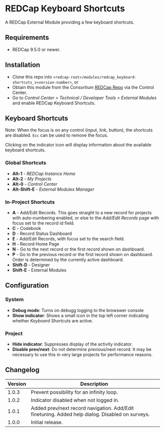 # REDCap Keyboard Shortcuts

A REDCap External Module providing a few keyboard shortcuts.

## Requirements

- REDCap 9.5.0 or newer.

## Installation

- Clone this repo into `<redcap-root>/modules/redcap_keyboard-shortcuts_v<version-number>`, or
- Obtain this module from the Consortium [REDCap Repo](https://redcap.vanderbilt.edu/consortium/modules/index.php) via the Control Center.
- Go to _Control Center > Technical / Developer Tools > External Modules_ and enable REDCap Keyboard Shortcuts.

## Keyboard Shortcuts

Note: When the focus is on any control (input, link, button), the shortcuts are disabled. `Esc` can be used to remove the focus.

Clicking on the indicator icon will display information about the available keyboard shortcuts.

### Global Shortcuts

- **Alt-1** - _REDCap Instance Home_
- **Alt-2** - _My Projects_
- **Alt-0** - _Control Center_
- **Alt-Shift-E** - _External Modules Manager_

### In-Project Shortcuts

- **A** - Add/Edit Records. This goes straight to a new record for projects with auto-numbering enabled, or else to the _Add/Edit Records_ page with focus set to the record id field.
- **C** - Codebook
- **D** - Record Status Dashboard
- **E** - Add/Edit Records, with focus set to the search field.
- **H** - Record Home Page
- **N** - Go to the next record or the first record shown on dashboard.
- **P** - Go to the previous record or the first record shown on dashboard.  
  Order is determined by the currently active dashboard.
- **Shift-D** - Designer
- **Shift-E** - External Modules

## Configuration

### System

- **Debug mode**: Turns on debugg logging to the browswer console
- **Show indicator**: Shows a small icon in the top left corner indicating whether _Keyboard Shortcuts_ are active.

### Project

- **Hide indicator**: Suppresses display of the activity indicator.
- **Disable prev/next**: Do not determine previous/next record. It may be necessary to use this in very large projects for performance reasons.

## Changelog

Version | Description
------- | ------------------
1.0.3   | Prevent possibility for an infinity loop.
1.0.2   | Indicator disabled when not logged in.
1.0.1   | Added prev/next record navigation. Add/Edit finetuning. Added help dialog. Disabled on surveys.
1.0.0   | Initial release.
